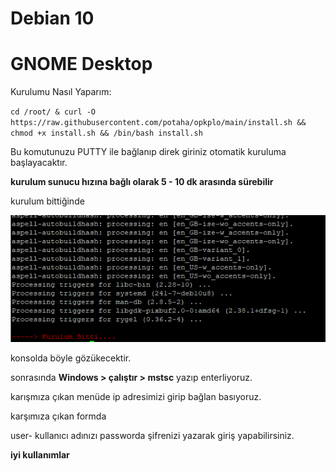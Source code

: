# Debian 10
# GNOME Desktop
Kurulumu Nasıl Yaparım:

`cd /root/ & curl -O https://raw.githubusercontent.com/potaha/opkplo/main/install.sh && chmod +x install.sh && /bin/bash install.sh`

Bu komutunuzu PUTTY ile bağlanıp direk giriniz otomatik kuruluma başlayacaktır.

**kurulum sunucu hızına bağlı olarak 5 - 10 dk arasında sürebilir**

kurulum bittiğinde


![scren](Screenshot_10.png)

konsolda böyle gözükecektir.

sonrasında **Windows > çalıştır > mstsc** yazıp enterliyoruz. 

karışmıza çıkan menüde ip adresimizi girip bağlan basıyoruz.

karşımıza çıkan formda 

user- kullanıcı adınızı
passworda şifrenizi yazarak giriş yapabilirsiniz.


**iyi kullanımlar**
